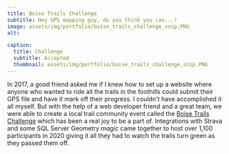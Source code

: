 ```yaml
---
title: Boise Trails Challenge
subtitle: Hey GPS mapping guy, do you think you can...?
image: assets/img/portfolio/boise_trails_challenge_snip.PNG
alt: 

caption:
  title: Challenge
  subtitle: Accepted
  thumbnail: assets/img/portfolio/boise_trails_challenge_snip.PNG
---
```

In 2017, a good friend asked me if I knew how to set up a website where anyone who wanted to ride all the trails in the foothills could submit their GPS file and have it mark off their progress. I couldn't have accomplished it all myself. But with the help of a web developer friend and a great team, we were able to create a local trail community event called the <a href="https://boisetrailschallenge.com/" target="_blank">Boise Trails Challenge</a> which has been a real joy to be a part of. Integrations with Strava and some SQL Server Geometry *magic* came together to host over 1,100 participants in 2020 giving it all they had to watch the trails turn green as they passed them off.


